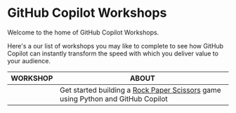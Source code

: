 # GitHub Copilot Workshops

Welcome to the home of GitHub Copilot Workshops.

Here's a our list of workshops you may like to complete to see how GitHub Copilot can instantly transform the speed with which you deliver value to your audience.

WORKSHOP | ABOUT
--- | ---
<img> | Get started building a [Rock Paper Scissors]() game using Python and GitHub Copilot
